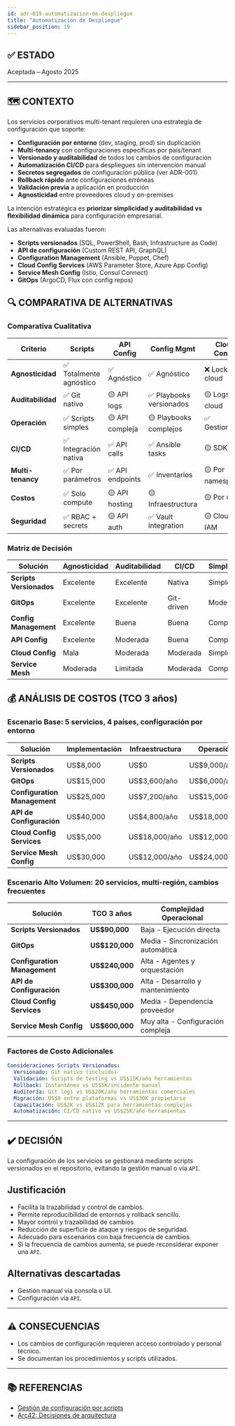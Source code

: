```yaml
---
id: adr-019-automatizacion-de-despliegue
title: "Automatización de Despliegue"
sidebar_position: 19
---
```


## ✅ ESTADO

Aceptada – Agosto 2025

---

## 🗺️ CONTEXTO

Los servicios corporativos multi-tenant requieren una estrategia de configuración que soporte:

- **Configuración por entorno** (dev, staging, prod) sin duplicación
- **Multi-tenancy** con configuraciones específicas por país/tenant
- **Versionado y auditabilidad** de todos los cambios de configuración
- **Automatización CI/CD** para despliegues sin intervención manual
- **Secretos segregados** de configuración pública (ver ADR-001)
- **Rollback rápido** ante configuraciones erróneas
- **Validación previa** a aplicación en producción
- **Agnosticidad** entre proveedores cloud y on-premises

La intención estratégica es **priorizar simplicidad y auditabilidad vs flexibilidad dinámica** para configuración empresarial.

Las alternativas evaluadas fueron:

- **Scripts versionados** (SQL, PowerShell, Bash, Infrastructure as Code)
- **API de configuración** (Custom REST API, GraphQL)
- **Configuration Management** (Ansible, Puppet, Chef)
- **Cloud Config Services** (AWS Parameter Store, Azure App Config)
- **Service Mesh Config** (Istio, Consul Connect)
- **GitOps** (ArgoCD, Flux con config repos)

## 🔍 COMPARATIVA DE ALTERNATIVAS

### Comparativa Cualitativa

| Criterio | Scripts | API Config | Config Mgmt | Cloud Config | Service Mesh | GitOps |
|----------|---------|------------|-------------|--------------|--------------|--------|
| **Agnosticidad** | ✅ Totalmente agnóstico | ✅ Agnóstico | ✅ Agnóstico | ❌ Lock-in cloud | 🟡 Depende mesh | ✅ Agnóstico |
| **Auditabilidad** | ✅ Git nativo | 🟡 API logs | ✅ Playbooks versionados | 🟡 Logs cloud | 🟡 Logs limitados | ✅ Git completo |
| **Operación** | ✅ Scripts simples | 🟡 API compleja | 🟡 Playbooks complejos | ✅ Gestionado | 🟡 Mesh complejo | 🟡 GitOps learning |
| **CI/CD** | ✅ Integración nativa | ✅ API calls | ✅ Ansible tasks | 🟡 SDK calls | 🟡 Mesh APIs | ✅ Git-driven |
| **Multi-tenancy** | ✅ Por parámetros | ✅ API endpoints | ✅ Inventarios | 🟡 Por namespaces | 🟡 Por namespaces | ✅ Por repos |
| **Costos** | ✅ Solo compute | 🟡 API hosting | 🟡 Infraestructura | 🟡 Por uso | 🟡 Mesh overhead | ✅ Solo Git |
| **Seguridad** | ✅ RBAC + secrets | 🟡 API auth | ✅ Vault integration | 🟡 Cloud IAM | ✅ mTLS | ✅ Git + RBAC |

### Matriz de Decisión

| Solución | Agnosticidad | Auditabilidad | CI/CD | Simplicidad | Recomendación |
|----------|--------------|---------------|-------|-------------|---------------|
| **Scripts Versionados** | Excelente | Excelente | Nativa | Simple | ✅ **Seleccionada** |
| **GitOps** | Excelente | Excelente | Git-driven | Moderada | 🟡 Alternativa |
| **Config Management** | Excelente | Buena | Buena | Compleja | 🟡 Considerada |
| **API Config** | Excelente | Moderada | Buena | Compleja | 🟡 Considerada |
| **Cloud Config** | Mala | Moderada | Moderada | Simple | ❌ Descartada |
| **Service Mesh** | Moderada | Limitada | Moderada | Compleja | ❌ Descartada |

## 💰 ANÁLISIS DE COSTOS (TCO 3 años)

### Escenario Base: 5 servicios, 4 países, configuración por entorno

| Solución | Implementación | Infraestructura | Operación | TCO 3 años |
|----------|----------------|-----------------|-----------|------------|
| **Scripts Versionados** | US$8,000 | US$0 | US$9,000/año | **US$35,000** |
| **GitOps** | US$15,000 | US$3,600/año | US$6,000/año | **US$43,800** |
| **Configuration Management** | US$25,000 | US$7,200/año | US$15,000/año | **US$91,600** |
| **API de Configuración** | US$40,000 | US$4,800/año | US$18,000/año | **US$108,400** |
| **Cloud Config Services** | US$5,000 | US$18,000/año | US$12,000/año | **US$95,000** |
| **Service Mesh Config** | US$30,000 | US$12,000/año | US$24,000/año | **US$138,000** |

### Escenario Alto Volumen: 20 servicios, multi-región, cambios frecuentes

| Solución | TCO 3 años | Complejidad Operacional |
|----------|------------|------------------------|
| **Scripts Versionados** | **US$90,000** | Baja - Ejecución directa |
| **GitOps** | **US$120,000** | Media - Sincronización automática |
| **Configuration Management** | **US$240,000** | Alta - Agentes y orquestación |
| **API de Configuración** | **US$300,000** | Alta - Desarrollo y mantenimiento |
| **Cloud Config Services** | **US$450,000** | Media - Dependencia proveedor |
| **Service Mesh Config** | **US$600,000** | Muy alta - Configuración compleja |

### Factores de Costo Adicionales

```yaml
Consideraciones Scripts Versionados:
  Versionado: Git nativo (incluido)
  Validación: Scripts de testing vs US$15K/año herramientas
  Rollback: Instantáneo vs US$5K/incidente manual
  Auditoría: Git logs vs US$20K/año herramientas comerciales
  Migración: US$0 entre plataformas vs US$30K propietario
  Capacitación: US$2K vs US$12K para herramientas complejas
  Automatización: CI/CD nativo vs US$25K/año herramientas
```

---

## ✔️ DECISIÓN

La configuración de los servicios se gestionará mediante scripts versionados en el repositorio, evitando la gestión manual o vía `API`.

## Justificación

- Facilita la trazabilidad y control de cambios.
- Permite reproducibilidad de entornos y rollback sencillo.
- Mayor control y trazabilidad de cambios.
- Reducción de superficie de ataque y riesgos de seguridad.
- Adecuado para escenarios con baja frecuencia de cambios.
- Si la frecuencia de cambios aumenta, se puede reconsiderar exponer una `API`.

## Alternativas descartadas

- Gestión manual vía consola o UI.
- Configuración vía `API`.

---

## ⚠️ CONSECUENCIAS

- Los cambios de configuración requieren acceso controlado y personal técnico.
- Se documentan los procedimientos y scripts utilizados.

---

## 📚 REFERENCIAS

- [Gestión de configuración por scripts](https://12factor.net/config)
- [Arc42: Decisiones de arquitectura](https://arc42.org/decision/)
